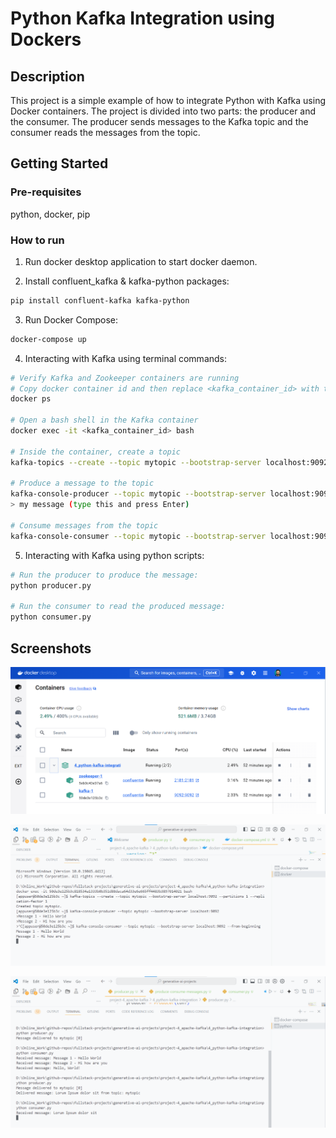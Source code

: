 # Python Kafka Integration using Dockers

## Description

This project is a simple example of how to integrate Python with Kafka using Docker containers. The project is divided into two parts: the producer and the consumer. The producer sends messages to the Kafka topic and the consumer reads the messages from the topic.

## Getting Started

### Pre-requisites

python, docker, pip

### How to run

1. Run docker desktop application to start docker daemon.

2. Install confluent_kafka & kafka-python packages:

```bash
pip install confluent-kafka kafka-python
```

3. Run Docker Compose:

```bash
docker-compose up
```

4. Interacting with Kafka using terminal commands:

```sh
# Verify Kafka and Zookeeper containers are running
# Copy docker container id and then replace <kafka_container_id> with the actual container ID of the Kafka container.
docker ps

# Open a bash shell in the Kafka container
docker exec -it <kafka_container_id> bash

# Inside the container, create a topic
kafka-topics --create --topic mytopic --bootstrap-server localhost:9092 --partitions 1 --replication-factor 1

# Produce a message to the topic
kafka-console-producer --topic mytopic --bootstrap-server localhost:9092
> my message (type this and press Enter)

# Consume messages from the topic
kafka-console-consumer --topic mytopic --bootstrap-server localhost:9092 --from-beginning
```

5. Interacting with Kafka using python scripts:

```sh
# Run the producer to produce the message:
python producer.py

# Run the consumer to read the produced message:
python consumer.py
```

## Screenshots

![docker desktop](./assets/image-1.png)

![producer-consumer in docker terminal](./assets/image.png)

![running python files in terminal](./assets/image-2.png)
